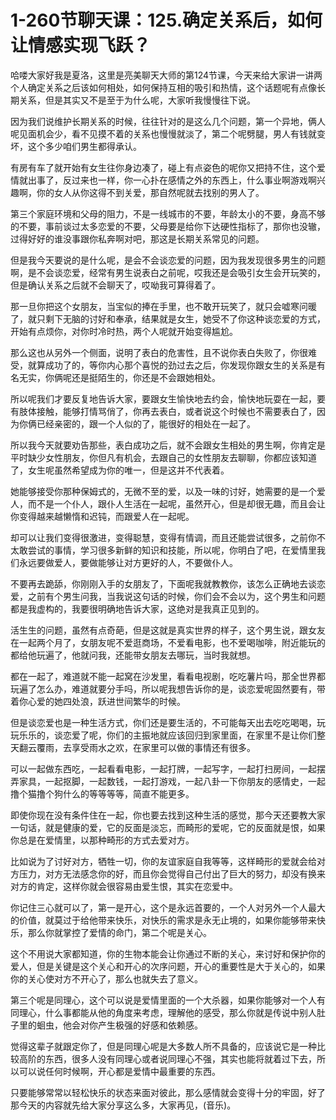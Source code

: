 # 1-260节聊天课：125.确定关系后，如何让情感实现飞跃？

哈喽大家好我是夏洛，这里是亮美聊天大师的第124节课，今天来给大家讲一讲两个人确定关系之后该如何相处，如何保持互相的吸引和热情，这个话题呢有点像长期关系，但是其实又不是至于为什么呢，大家听我慢慢往下说。

因为我们说维护长期关系的时候，往往针对的是这么几个问题，第一个异地，俩人呢见面机会少，看不见摸不着的关系也慢慢就淡了，第二个呢劈腿，男人有钱就变坏，这个多少咱们男生都得承认。

有房有车了就开始有女生往你身边凑了，碰上有点姿色的呢你又把持不住，这个爱情就出事了，反过来也一样，你一心扑在感情之外的东西上，什么事业啊游戏啊兴趣啊，你的女人从你这得不到关爱，那自然呢就去找别的男人了。

第三个家庭环境和父母的阻力，不是一线城市的不要，年龄太小的不要，身高不够的不要，事前谈过太多恋爱的不要，父母要是给你下达硬性指标了，那你也没辙，过得好好的谁没事跟你私奔啊对吧，那这是长期关系常见的问题。

但是我今天要说的是什么呢，是会不会谈恋爱的问题，因为我发现很多男生的问题啊，是不会谈恋爱，经常有男生说表白之前呢，哎我还是会吸引女生会开玩笑的，但是确认关系之后就不会聊天了，哎呦我可算得着了。

那一旦你把这个女朋友，当宝似的捧在手里，也不敢开玩笑了，就只会嘘寒问暖了，就只剩下无脑的讨好和奉承，结果就是女生，她受不了你这种谈恋爱的方式，开始有点烦你，对你时冷时热，两个人呢就开始变得尴尬。

那么这也从另外一个侧面，说明了表白的危害性，且不说你表白失败了，你很难受，就算成功了的，等你内心那个喜悦的劲过去之后，你发现你跟女生的关系是有名无实，你俩呢还是挺陌生的，你还是不会跟她相处。

所以呢我们才要反复地告诉大家，要跟女生愉快地去约会，愉快地玩耍在一起，要有肢体接触，能够打情骂俏了，你再去表白，或者说这个时候也不需要表白了，因为你俩已经亲密的，跟一个人似的了，能很好的相处在一起了。

所以我今天就要劝告那些，表白成功之后，就不会跟女生相处的男生啊，你肯定是平时缺少女性朋友，你但凡有机会，去跟自己的女性朋友去聊聊，你都应该知道了，女生呢虽然希望成为你的唯一，但是这并不代表着。

她能够接受你那种保姆式的，无微不至的爱，以及一味的讨好，她需要的是一个爱人，而不是一个仆人，跟仆人生活在一起呢，虽然开心，但是却很无趣，而且会让你变得越来越懒惰和迟钝，而跟爱人在一起呢。

却可以让我们变得很激进，变得聪慧，变得有情调，而且还能尝试很多，之前你不太敢尝试的事情，学习很多新鲜的知识和技能，所以呢，你明白了吧，在爱情里我们永远要做爱人，要做能够让对方更好的人，不要做仆人。

不要再去跪舔，你刚刚入手的女朋友了，下面呢我就教教你，该怎么正确地去谈恋爱，之前有个男生问我，当我说这句话的时候，你们会不会以为，这个男生和问题都是我虚构的，我要很明确地告诉大家，这绝对是我真正见到的。

活生生的问题，虽然有点奇葩，但是这就是真实世界的样子，这个男生说，跟女友在一起两个月了，女朋友呢不爱逛商场，不爱看电影，也不爱喝咖啡，附近能玩的都给他玩遍了，他就问我，还能带女朋友去哪玩，当时我就想。

都在一起了，难道就不能一起窝在沙发里，看看电视剧，吃吃薯片吗，那全世界都玩遍了怎么办，难道就要分手吗，所以呢我想告诉你的是，谈恋爱呢固然要有，带着你心爱的她四处浪，跃进世间繁华的时候。

但是谈恋爱也是一种生活方式，你们还是要生活的，不可能每天出去吃吃喝喝，玩玩乐乐的，谈恋爱了呢，你们的主振地就应该回归到家里面，在家里不是让你们整天翻云覆雨，去享受雨水之欢，在家里可以做的事情还有很多。

可以一起做东西吃，一起看看电影，一起打牌，一起写字，一起打扫房间，一起摆弄家具，一起抠脚，一起数钱，一起打游戏，一起八卦一下你朋友的感情史，一起撸个猫撸个狗什么的等等等等，简直不能更多。

即使你现在没有条件住在一起，你也要去找到这种生活的感觉，那今天还要教大家一句话，就是健康的爱，它的反面是淡忘，而畸形的爱呢，它的反面就是恨，如果你总是在爱情里，以那种畸形的方式去爱对方。

比如说为了讨好对方，牺牲一切，你的友谊家庭自我等等，这样畸形的爱就会给对方压力，对方无法感念你的好，而且你会觉得自己付出了巨大的努力，却没有换来对方的肯定，这样你就会很容易由爱生恨，其实在恋爱中。

你记住三心就可以了，第一是开心，这个是永远首要的，一个人对另外一个人最大的价值，就莫过于给他带来快乐，对快乐的需求是永无止境的，如果你能够带来快乐，那么你就掌控了爱情的命门，第二个呢是关心。

这个不用说大家都知道，你的生物本能会让你通过不断的关心，来讨好和保护你的爱人，但是关键是这个关心和开心的次序问题，开心的重要性是大于关心的，如果你的关心使对方不开心了，那么也就失去了意义。

第三个呢是同理心，这个可以说是爱情里面的一个大杀器，如果你能够对一个人有同理心，什么事都能从他的角度来考虑，理解他的感受，那么你就是传说中别人肚子里的蛔虫，他会对你产生极强的好感和依赖感。

觉得这辈子就跟定你了，但是同理心呢是大多数人所不具备的，应该说它是一种比较高阶的东西，很多人没有同理心或者说同理心不强，其实也能将就着过下去，所以可以说任何时候啊，开心都是爱情中最重要的东西。

只要能够常常以轻松快乐的状态来面对彼此，那么感情就会变得十分的牢固，好了那今天的内容就先给大家分享这么多，大家再见，(音乐)。

